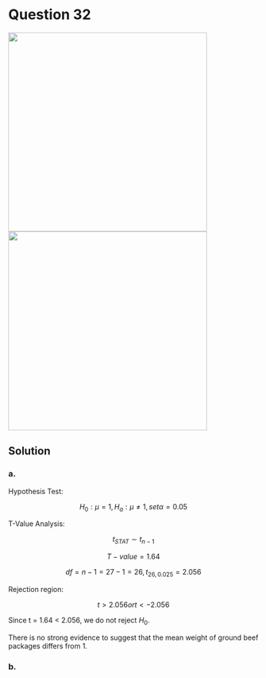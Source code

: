 # Question 32
<img src="https://github.com/user-attachments/assets/daf6870f-5b5a-417c-9aa5-216e27e7649b" width="400">
<img src="https://github.com/user-attachments/assets/9f1406c9-37a4-4def-93eb-f91c18498e5b" width="400">

## Solution

### a.

Hypothesis Test:

$$
H_0:μ = 1,H_a: \mu \neq 1, set  \alpha = 0.05
$$

T-Value Analysis:

$$
t_{STAT} \sim t_{n-1}
$$

$$
T-value = 1.64
$$

$$
df = n - 1 = 27 - 1 = 26, t_{26, 0.025} = 2.056
$$

Rejection region: 

$$
t > 2.056 or t < -2.056
$$

Since t = 1.64 < 2.056, we do not reject $H_0$.

There is no strong evidence to suggest that the mean weight of ground beef packages differs from 1.

### b.
